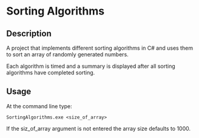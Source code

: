 # Sorting Algorithms

## Description
A project that implements different sorting algorithms in C# and uses them to sort an array of randomly generated numbers.

Each algorithm is timed and a summary is displayed after all sorting algorithms have completed sorting.

## Usage
At the command line type:

`SortingAlgorithms.exe <size_of_array>`

If the siz_of_array argument is not entered the array size defaults to 1000.
